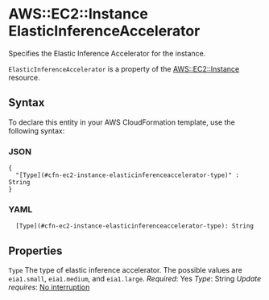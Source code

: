 # AWS::EC2::Instance ElasticInferenceAccelerator<a name="aws-properties-ec2-instance-elasticinferenceaccelerator"></a>

Specifies the Elastic Inference Accelerator for the instance\.

 `ElasticInferenceAccelerator` is a property of the [AWS::EC2::Instance](https://docs.aws.amazon.com/AWSCloudFormation/latest/UserGuide/aws-properties-ec2-instance.html) resource\.

## Syntax<a name="aws-properties-ec2-instance-elasticinferenceaccelerator-syntax"></a>

To declare this entity in your AWS CloudFormation template, use the following syntax:

### JSON<a name="aws-properties-ec2-instance-elasticinferenceaccelerator-syntax.json"></a>

```
{
  "[Type](#cfn-ec2-instance-elasticinferenceaccelerator-type)" : String
}
```

### YAML<a name="aws-properties-ec2-instance-elasticinferenceaccelerator-syntax.yaml"></a>

```
  [Type](#cfn-ec2-instance-elasticinferenceaccelerator-type): String
```

## Properties<a name="aws-properties-ec2-instance-elasticinferenceaccelerator-properties"></a>

`Type`  <a name="cfn-ec2-instance-elasticinferenceaccelerator-type"></a>
 The type of elastic inference accelerator\. The possible values are `eia1.small`, `eia1.medium`, and `eia1.large`\.
*Required*: Yes
*Type*: String
*Update requires*: [No interruption](https://docs.aws.amazon.com/AWSCloudFormation/latest/UserGuide/using-cfn-updating-stacks-update-behaviors.html#update-no-interrupt)
